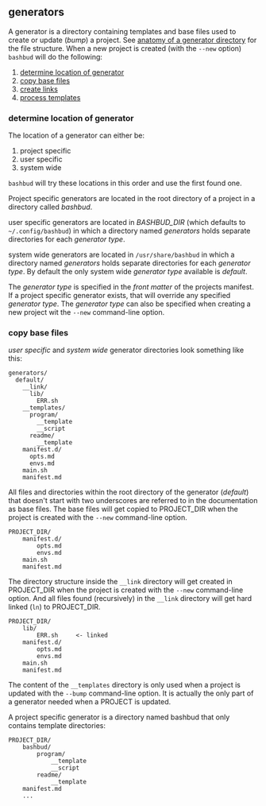 ## generators

A generator is a directory containing templates and base files used to create or update (*bump*) a project.
See [anatomy of a generator directory](#anatomy_of_a_generator_directory) for the file structure.
When a new project is created
(with the `--new` option)
`bashbud` will do the following:  

1. [determine location of generator](#determine_location_of_generator)
2. [copy base files](#copy_base_files)
3. [create links](#copy_base_files)
4. [process templates](#process_templates)

### determine location of generator

The location of a generator can either be: 

1. project specific
2. user specific
3. system wide

`bashbud` will try these locations in this order and use the first found one. 

Project specific generators are located in the root directory of a project in a directory called *bashbud*.  

user specific generators are located in 
*BASHBUD_DIR* (which defaults to `~/.config/bashbud`) in which a directory named *generators* holds separate directories for each *generator type*.  

system wide generators are located in 
`/usr/share/bashbud` in which a directory named *generators* holds separate directories for each *generator type*. By default the only system wide *generator type* available is *default*.  

The *generator type* is specified in the *front matter* of the projects manifest.
If a project specific generator exists,
that will override any specified *generator type*.
The *generator type* can also be specified when creating a new project wit the `--new` command-line option.

### copy base files

*user specific* and *system wide* generator directories look something like this:  

```text
generators/
  default/      
    __link/     
      lib/
        ERR.sh
    __templates/
      program/
        __template
        __script
      readme/
        __template
    manifest.d/
      opts.md
      envs.md
    main.sh
    manifest.md
```

All files and directories within the root directory of the generator (*default*) that doesn't start with two underscores are referred to in the documentation as base files.
The base files will get copied to PROJECT_DIR when the project is created with the `--new` command-line option.  

```text
PROJECT_DIR/
    manifest.d/
        opts.md
        envs.md
    main.sh
    manifest.md
```

The directory structure inside the `__link` directory will get created in PROJECT_DIR when the project is created with the `--new` command-line option. And all files found (recursively) in the `__link` directory will get hard linked (`ln`) to PROJECT_DIR.  

```text
PROJECT_DIR/
    lib/
        ERR.sh     <- linked
    manifest.d/
        opts.md
        envs.md
    main.sh
    manifest.md
```

The content of the `__templates` directory is only used when a project is updated with the `--bump` command-line option.
It is actually the only part of a generator needed when a PROJECT is updated.  

A project specific generator is a directory named bashbud that only contains template directories:  

```text
PROJECT_DIR/
    bashbud/
        program/
            __template
            __script
        readme/
            __template
    manifest.md
    ...
```


